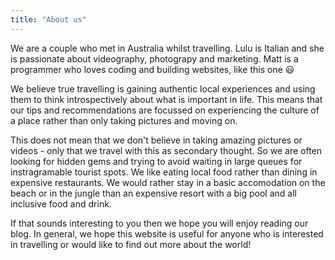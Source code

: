 ```yaml
---
title: "About us"
---
```


We are a couple who met in Australia whilst travelling. Lulu is Italian and she is passionate about videography, photograpy and marketing. Matt is a programmer who loves coding and building websites, like this one :smiley:

We believe true travelling is gaining authentic local experiences and using them to think introspectively about what is important in life. This means that our tips and recommendations are focussed on experiencing the culture of a place rather than only taking pictures and moving on. 

This does not mean that we don't believe in taking amazing pictures or videos - only that we travel with this as secondary thought. So we are often looking for hidden gems and trying to avoid waiting in large queues for instragramable tourist spots. We like eating local food rather than dining in expensive restaurants. We would rather stay in a basic accomodation on the beach or in the jungle than an expensive resort with a big pool and all inclusive food and drink. 

If that sounds interesting to you then we hope you will enjoy reading our blog. In general, we hope this website is useful for anyone who is interested in travelling or would like to find out more about the world!





